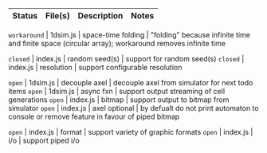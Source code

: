 Status | File(s) | Description | Notes
--- | --- | --- | ---

`workaround` | 1dsim.js | space-time folding | "folding" because infinite time and finite space (circular array); workaround removes infinite time

`closed` | index.js | random seed(s) | support for random seed(s)
`closed` | index.js | resolution | support configurable resolution

`open` | 1dsim.js | decouple axel | decouple axel from simulator for next todo items
`open` | 1dsim.js | async fxn | support output streaming of cell generations
`open` | index.js | bitmap | support output to bitmap from simulator
`open` | index.js | axel optional | by defualt do not print automaton to console or remove feature in favour of piped bitmap

`open` | index.js | format | support variety of graphic formats
`open` | index.js | i/o | support piped i/o